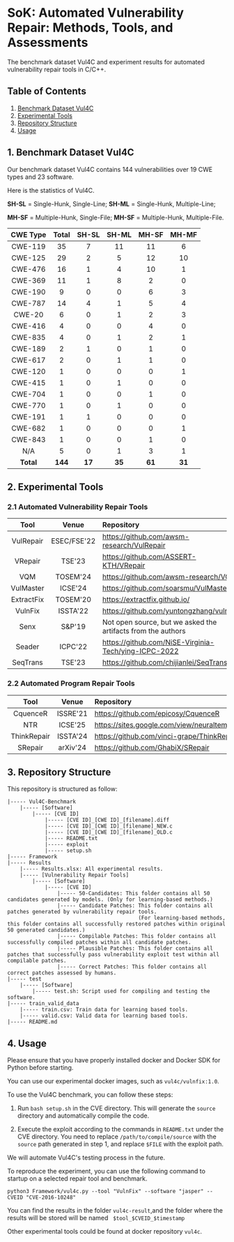 # SoK: Automated Vulnerability Repair: Methods, Tools, and Assessments

The benchmark dataset Vul4C and experiment results for automated vulnerability repair tools in C/C++. 

## Table of Contents

1. [Benchmark Dataset Vul4C](#1-benchmark-dataset-vul4c)
2. [Experimental Tools](#2-experimental-tools)
3. [Repository Structure](#3-repository-structure)
4. [Usage](#4-usage)
<!-- 5. [Results](#5-results) -->

## 1. Benchmark Dataset Vul4C

Our benchmark dataset Vul4C contains 144 vulnerabilities over 19 CWE types and 23 software.

Here is the statistics of Vul4C.

**SH-SL** = Single-Hunk, Single-Line; **SH-ML** = Single-Hunk, Multiple-Line; 

**MH-SF** = Multiple-Hunk, Single-File; **MH-SF** = Multiple-Hunk, Multiple-File.


| CWE Type  |  Total  | SH-SL       | SH-ML       | MH-SF       | MH-MF       |
| :-------: | :-----: | :---------: | :---------: | :---------: | :---------: |
|  CWE-119  |   35    |      7      |      11     |     11      |      6      |
|  CWE-125  |   29    |      2      |      5      |     12      |     10      |
|  CWE-476  |   16    |      1      |      4      |     10      |      1      |
|  CWE-369  |   11    |      1      |      8      |      2      |      0      |
|  CWE-190  |    9    |      0      |      0      |      6      |      3      |
|  CWE-787  |   14    |      4      |      1      |      5      |      4      |
|  CWE-20   |    6    |      0      |      1      |      2      |      3      |
|  CWE-416  |    4    |      0      |      0      |      4      |      0      |
|  CWE-835  |    4    |      0      |      1      |      2      |      1      |
|  CWE-189  |    2    |      1      |      0      |      1      |      0      |
|  CWE-617  |    2    |      0      |      1      |      1      |      0      |
|  CWE-120  |    1    |      0      |      0      |      0      |      1      |
|  CWE-415  |    1    |      0      |      1      |      0      |      0      |
|  CWE-704  |    1    |      0      |      0      |      1      |      0      |
|  CWE-770  |    1    |      0      |      1      |      0      |      0      |
|  CWE-191  |    1    |      1      |      0      |      0      |      0      |
|  CWE-682  |    1    |      0      |      0      |      0      |      1      |
|  CWE-843  |    1    |      0      |      0      |      1      |      0      |
|    N/A    |    5    |      0      |      1      |      3      |      1      |
| __Total__ | __144__ |   __17__    |   __35__    |   __61__    |   __31__    |

## 2. Experimental Tools

### 2.1 Automated Vulnerability Repair Tools

|     Tool    |    Venue    | Repository                                   |
| :---------: | :---------: | :------------------------------------------- |
|  VulRepair  |  ESEC/FSE'22| <https://github.com/awsm-research/VulRepair> |
|   VRepair   |  TSE'23     | <https://github.com/ASSERT-KTH/VRepair>      |
|     VQM     |  TOSEM'24   | <https://github.com/awsm-research/VQM>       |
|  VulMaster  |  ICSE'24    | <https://github.com/soarsmu/VulMaster_>      |
| ExtractFix  |  TOSEM'20   | <https://extractfix.github.io/>              |
|  VulnFix    |  ISSTA'22   | <https://github.com/yuntongzhang/vulnfix>    |
|    Senx     |  S&P'19     | Not open source, but we asked the artifacts from the authors|
|   Seader    |  ICPC'22    | <https://github.com/NiSE-Virginia-Tech/ying-ICPC-2022>|
|   SeqTrans  |  TSE'23     | <https://github.com/chijianlei/SeqTrans>     |


### 2.2 Automated Program Repair Tools

|     Tool    |    Venue    | Repository                                   |
| :---------: | :---------: | :------------------------------------------- |
|   CquenceR  |  ISSRE'21     | <https://github.com/epicosy/CquenceR>        |
|   NTR       |  ICSE'25    | <https://sites.google.com/view/neuraltemplaterepair>|
| ThinkRepair |  ISSTA'24   | <https://github.com/vinci-grape/ThinkRepair> |
|   SRepair   |  arXiv'24   | <https://github.com/GhabiX/SRepair>          |

## 3. Repository Structure

This repository is structured as follow:

```
|----- Vul4C-Benchmark
    |----- [Software]
        |----- [CVE ID]
            |----- [CVE ID]_[CWE ID]_[filename].diff 
            |----- [CVE ID]_[CWE ID]_[filename]_NEW.c
            |----- [CVE ID]_[CWE ID]_[filename]_OLD.c
            |----- README.txt 
            |----- exploit
            |----- setup.sh
|----- Framework
|----- Results
    |----- Results.xlsx: All experimental results.
    |----- [Vulnerability Repair Tools]
        |----- [Software]
            |----- [CVE ID]
                |----- 50-Candidates: This folder contains all 50 candidates generated by models. (Only for learning-based methods.)
                |----- Candidate Patches: This folder contains all patches generated by vulnerability repair tools. 
                                          (For learning-based methods, this folder contains all successfully restored patches within original 50 generated candidates.)
                |----- Compilable Patches: This folder contains all successfully compiled patches within all candidate patches.
                |----- Plausible Patches: This folder contains all patches that successfully pass vulnerability exploit test within all compilable patches.
                |----- Correct Patches: This folder contains all correct patches assessed by humans.
|----- test
    |----- [Software]
        |----- test.sh: Script used for compiling and testing the software.
|----- train_valid_data
    |----- train.csv: Train data for learning based tools.
    |----- valid.csv: Valid data for learning based tools.
|----- README.md
```

## 4. Usage

Please ensure that you have properly installed docker and Docker SDK for Python before starting.

You can use our experimental docker images, such as `vul4c/vulnfix:1.0`.

To use the Vul4C benchmark, you can follow these steps: 

1. Run `bash setup.sh` in the CVE directory. This will generate the `source` directory and automatically compile the code.  

2. Execute the exploit according to the commands in `README.txt` under the CVE directory. You need to replace `/path/to/compile/source` with the `source` path generated in step 1, and replace `$FILE` with the exploit path.  

We will automate Vul4C's testing process in the future.

To reproduce the experiment, you can use the following command to startup on a selected repair tool and benchmark.

```
python3 Framework/vul4c.py --tool "VulnFix" --software "jasper" --CVEID "CVE-2016-10248" 
```

You can find the results in the folder `vul4c-result`,and the folder where the results will be stored will be named ` $tool_$CVEID_$timestamp`

Other experimental tools could be found at docker repository `vul4c`.

<!-- ## 5. Results -->

